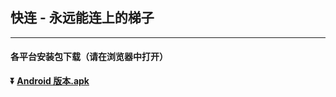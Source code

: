 ## 快连 - 永远能连上的梯子 #
- - - -
#### 各平台安装包下载（请在浏览器中打开）


**:arrow_double_down: [Android 版本.apk](https://download.ckewyg.com/muguaapk/BLVpn.apk)**
###
